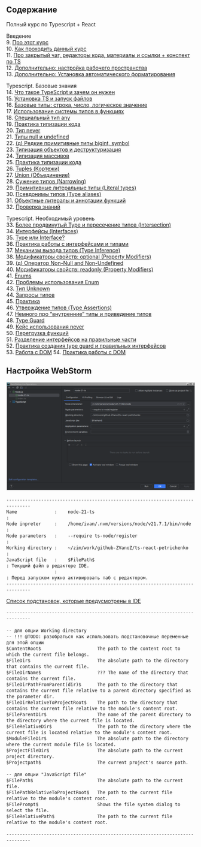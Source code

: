 ## Содержание

Полный курс по Typescript + React

Введение  
9. [Про этот курс](https://campfire-school.com/courses/polnyy-kurs-po-typescript-react/episode/9)  
10. [Как проходить данный курс](https://campfire-school.com/courses/polnyy-kurs-po-typescript-react/episode/10)  
11. [Про закрытый чат, редакторы кода, материалы и ссылки + конспект по TS](https://campfire-school.com/courses/polnyy-kurs-po-typescript-react/episode/11)  
12. [Дополнительно: настройка рабочего пространства](https://campfire-school.com/courses/polnyy-kurs-po-typescript-react/episode/12)  
13. [Дополнительно: Установка автоматического форматирования](https://campfire-school.com/courses/polnyy-kurs-po-typescript-react/episode/13)  

Typescript. Базовые знания  
14. [Что такое TypeScript и зачем он нужен](https://campfire-school.com/courses/polnyy-kurs-po-typescript-react/episode/14)  
15. [Установка TS и запуск файлов](https://campfire-school.com/courses/polnyy-kurs-po-typescript-react/episode/15)  
16. [Базовые типы: строка, число, логическое значение](https://campfire-school.com/courses/polnyy-kurs-po-typescript-react/episode/16)  
17. [Использование системы типов в функциях](https://campfire-school.com/courses/polnyy-kurs-po-typescript-react/episode/17)  
18. [Специальный тип any](https://campfire-school.com/courses/polnyy-kurs-po-typescript-react/episode/18)  
19. [Практика типизации кода](https://campfire-school.com/courses/polnyy-kurs-po-typescript-react/episode/19)  
20. [Тип never](https://campfire-school.com/courses/polnyy-kurs-po-typescript-react/episode/20)  
21. [Типы null и undefined](https://campfire-school.com/courses/polnyy-kurs-po-typescript-react/episode/21)  
22. [(д) Редкие примитивные типы bigint, symbol](https://campfire-school.com/courses/polnyy-kurs-po-typescript-react/episode/22)  
23. [Типизация объектов и деструктуризация](https://campfire-school.com/courses/polnyy-kurs-po-typescript-react/episode/23)  
24. [Типизация массивов](https://campfire-school.com/courses/polnyy-kurs-po-typescript-react/episode/24)  
25. [Практика типизации кода](https://campfire-school.com/courses/polnyy-kurs-po-typescript-react/episode/25)  
26. [Tuples (Кортежи)](https://campfire-school.com/courses/polnyy-kurs-po-typescript-react/episode/26)  
27. [Union (Объединение)](https://campfire-school.com/courses/polnyy-kurs-po-typescript-react/episode/27)  
28. [Сужение типов (Narrowing)](https://campfire-school.com/courses/polnyy-kurs-po-typescript-react/episode/28)  
29. [Примитивные литеральные типы (Literal types)](https://campfire-school.com/courses/polnyy-kurs-po-typescript-react/episode/29)  
30. [Псевдонимы типов (Type aliases)](https://campfire-school.com/courses/polnyy-kurs-po-typescript-react/episode/30)  
31. [Объектные литералы и аннотации функций](https://campfire-school.com/courses/polnyy-kurs-po-typescript-react/episode/31)  
32. [Проверка знаний](https://campfire-school.com/courses/polnyy-kurs-po-typescript-react/episode/32)  

Typescript. Необходимый уровень  
33. [Более продвинутый Type и пересечение типов (Intersection)](https://campfire-school.com/courses/polnyy-kurs-po-typescript-react/episode/33)  
34. [Интерфейсы (Interfaces)](https://campfire-school.com/courses/polnyy-kurs-po-typescript-react/episode/34)  
35. [Type или Interface?](https://campfire-school.com/courses/polnyy-kurs-po-typescript-react/episode/35)  
36. [Практика работы с интерфейсами и типами](https://campfire-school.com/courses/polnyy-kurs-po-typescript-react/episode/36)  
37. [Механизм вывода типов (Type Inference)](https://campfire-school.com/courses/polnyy-kurs-po-typescript-react/episode/37)  
38. [Модификаторы свойств: optional (Property Modifiers)](https://campfire-school.com/courses/polnyy-kurs-po-typescript-react/episode/38)  
39. [(д) Оператор Non-Null and Non-Undefined](https://campfire-school.com/courses/polnyy-kurs-po-typescript-react/episode/39)  
40. [Модификаторы свойств: readonly (Property Modifiers)](https://campfire-school.com/courses/polnyy-kurs-po-typescript-react/episode/40)  
41. [Enums](https://campfire-school.com/courses/polnyy-kurs-po-typescript-react/episode/41)  
42. [Проблемы использования Enum](https://campfire-school.com/courses/polnyy-kurs-po-typescript-react/episode/42)  
43. [Тип Unknown](https://campfire-school.com/courses/polnyy-kurs-po-typescript-react/episode/43)  
44. [Запросы типов](https://campfire-school.com/courses/polnyy-kurs-po-typescript-react/episode/44)  
45. [Практика](https://campfire-school.com/courses/polnyy-kurs-po-typescript-react/episode/45)  
46. [Утверждение типов (Type Assertions)](https://campfire-school.com/courses/polnyy-kurs-po-typescript-react/episode/46)  
47. [Немного про “внутренние” типы и приведение типов](https://campfire-school.com/courses/polnyy-kurs-po-typescript-react/episode/47)  
48. [Type Guard](https://campfire-school.com/courses/polnyy-kurs-po-typescript-react/episode/48)  
49. [Кейс использования never](https://campfire-school.com/courses/polnyy-kurs-po-typescript-react/episode/49)  
50. [Перегрузка функций](https://campfire-school.com/courses/polnyy-kurs-po-typescript-react/episode/50)  
51. [Разделение интерфейсов на правильные части](https://campfire-school.com/courses/polnyy-kurs-po-typescript-react/episode/51)  
52. [Практика создания type guard и правильных интерфейсов](https://campfire-school.com/courses/polnyy-kurs-po-typescript-react/episode/52)  
53. [Работа с DOM](https://campfire-school.com/courses/polnyy-kurs-po-typescript-react/episode/53)
54. [Практика работы с DOM](https://campfire-school.com/courses/polnyy-kurs-po-typescript-react/episode/54)
 
## Настройка WebStorm

![settings-webstorm-ts.png](settings%2Fwebstorm%2Fsettings-webstorm-ts.png)                   
````text
-------------------------------------------------------------------------------
Name              :    node-21-ts                                             : 
Node inpreter     :    /home/ivan/.nvm/versions/node/v21.7.1/bin/node         : 
Node parameters   :    --require ts-node/register                             : 
Working directory :    ~/zim/work/github-ZVanoZ/ts-react-petrichenko          : 
JavaScript file   :    $FilePath$                                             : Текущий файл в редакторе IDE. 
                  :                                                           : Перед запуском нужно активировать таб с редактором.
-------------------------------------------------------------------------------
````
[Список подстановок, которые предусмотрены в IDE](https://www.jetbrains.com/help/objc/built-in-macros.html)
````text
-------------------------------------------------------------------------------

-- для опции Working directory
-- !!! @TODO: разобраться как использовать подстановочные переменные для этой опции
$ContentRoot$                     The path to the content root to which the current file belongs.
$FileDir$                         The absolute path to the directory that contains the current file.
$FileDirName$                     ??? The name of the directory that contains the current file.
$FileDirPathFromParent(dir)$      The path to the directory that contains the current file relative to a parent directory specified as the parameter dir.
$FileDirRelativeToProjectRoot$    The path to the directory that contains the current file relative to the module's content root.
$FileParentDir$                   The name of the parent directory to the directory where the current file is located.
$FileRelativeDir$                 The path to the directory where the current file is located relative to the module's content root.
$ModuleFileDir$                   The absolute path to the directory where the current module file is located.
$ProjectFileDir$                  The absolute path to the current project directory.
$Projectpath$                     The current project's source path.

-- для опции "JavaScript file"
$FilePath$                        The absolute path to the current file.
$FilePathRelativeToProjectRoot$   The path to the current file relative to the module's content root.
$FilePrompt$                      Shows the file system dialog to select the file.
$FileRelativePath$                The path to the current file relative to the module's content root.

-------------------------------------------------------------------------------
````
